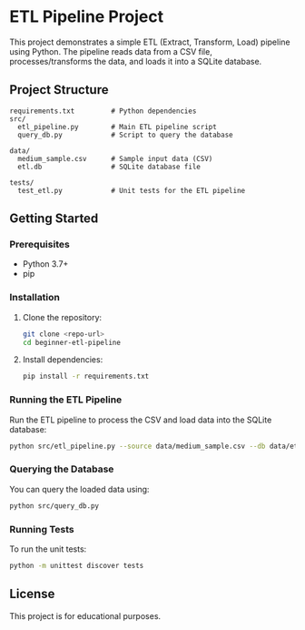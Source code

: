 # ETL Pipeline Project

This project demonstrates a simple ETL (Extract, Transform, Load) pipeline using Python. The pipeline reads data from a CSV file, processes/transforms the data, and loads it into a SQLite database.

## Project Structure

```
requirements.txt         # Python dependencies
src/
  etl_pipeline.py        # Main ETL pipeline script
  query_db.py            # Script to query the database

data/
  medium_sample.csv      # Sample input data (CSV)
  etl.db                 # SQLite database file

tests/
  test_etl.py            # Unit tests for the ETL pipeline
```

## Getting Started

### Prerequisites
- Python 3.7+
- pip

### Installation
1. Clone the repository:
   ```sh
   git clone <repo-url>
   cd beginner-etl-pipeline
   ```
2. Install dependencies:
   ```sh
   pip install -r requirements.txt
   ```

### Running the ETL Pipeline
Run the ETL pipeline to process the CSV and load data into the SQLite database:
```sh
python src/etl_pipeline.py --source data/medium_sample.csv --db data/etl.db --table users
```

### Querying the Database
You can query the loaded data using:
```sh
python src/query_db.py
```

### Running Tests
To run the unit tests:
```sh
python -m unittest discover tests
```

## License
This project is for educational purposes.
